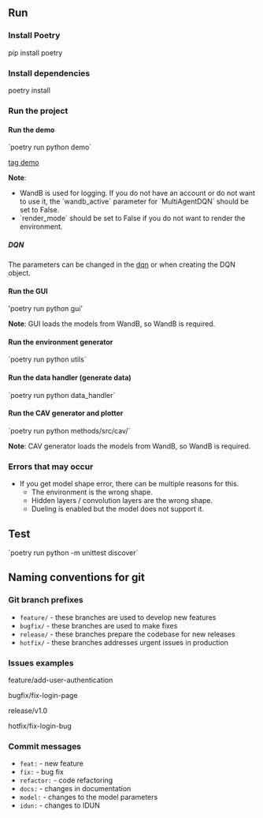 ## Run
### Install Poetry
pip install poetry

### Install dependencies
poetry install

### Run the project
#### Run the demo
´poetry run python demo´

[tag demo](./demo/src/demos/multi_agent/tag.py)

__Note__: 
- WandB is used for logging. If you do not have an account or do not want to use it, the ´wandb_active´ parameter for ´MultiAgentDQN´ should be set to False.
- ´render_mode´ should be set to False if you do not want to render the environment.

##### DQN
The parameters can be changed in the [dqn](./rl/src/dqn/dqn.py) or when creating the DQN object.

#### Run the GUI
'poetry run python gui'

__Note__: GUI loads the models from WandB, so WandB is required.

#### Run the environment generator
´poetry run python utils´

#### Run the data handler (generate data)
´poetry run python data_handler´

#### Run the CAV generator and plotter
´poetry run python methods/src/cav/´

__Note__: CAV generator loads the models from WandB, so WandB is required.

### Errors that may occur
- If you get model shape error, there can be multiple reasons for this.
  - The environment is the wrong shape.
  - Hidden layers / convolution layers are the wrong shape.
  - Dueling is enabled but the model does not support it.

## Test
´poetry run python -m unittest discover´

## Naming conventions for git
### Git branch prefixes
- `feature/` - these branches are used to develop new features 
- `bugfix/` - these branches are used to make fixes 
- `release/` - these branches prepare the codebase for new releases
- `hotfix/` - these branches addresses urgent issues in production

### Issues examples
feature/add-user-authentication

bugfix/fix-login-page

release/v1.0

hotfix/fix-login-bug

### Commit messages
- `feat:` - new feature
- `fix:` - bug fix
- `refactor:` - code refactoring
- `docs:` - changes in documentation
- `model:` - changes to the model parameters
- `idun:` - changes to IDUN 
